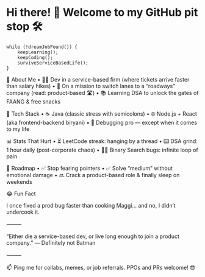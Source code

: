# Hi there! 👋 Welcome to my GitHub pit stop 🛠️

```
while (!dreamJobFound()) {
    keepLearning();
    keepCoding();
    surviveServiceBasedLife();
}
```
🚧 About Me
	•	🧑‍💻 Dev in a service-based firm (where tickets arrive faster than salary hikes)
	•	🚀 On a mission to switch lanes to a “roadways” company (read: product-based 🛣️)
	•	📚 Learning DSA to unlock the gates of FAANG & free snacks

🔧 Tech Stack
	•	☕ Java (classic stress with semicolons)
	•	🌐 Node.js + React (aka frontend-backend biryani)
	•	🐞 Debugging pro — except when it comes to my life

📊 Stats That Hurt
	•	⏳ LeetCode streak: hanging by a thread
	•	⌨️ DSA grind: 1 hour daily (post-corporate chaos)
	•	😵‍💫 Binary Search bugs: infinite loop of pain

🎯 Roadmap
	•	✅ Stop fearing pointers
	•	✅ Solve “medium” without emotional damage
	•	🔜 Crack a product-based role & finally sleep on weekends

😂 Fun Fact

I once fixed a prod bug faster than cooking Maggi… and no, I didn’t undercook it.

⸻

“Either die a service-based dev, or live long enough to join a product company.”
— Definitely not Batman

⸻

📫 Ping me for collabs, memes, or job referrals. PPOs and PRs welcome! 😎
